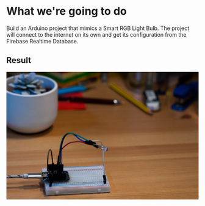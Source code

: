 # What we're going to do

Build an Arduino project that mimics a Smart RGB Light Bulb. The project will
connect to the internet on its own and get its configuration from the Firebase
Realtime Database.

## Result

![](assets/result.png)
